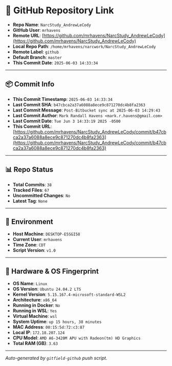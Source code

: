 # 🔗 GitHub Repository Link

- **Repo Name**: `NarcStudy_AndrewLeCody`
- **GitHub User**: `mrhavens`
- **Remote URL**: [https://github.com/mrhavens/NarcStudy_AndrewLeCody](https://github.com/mrhavens/NarcStudy_AndrewLeCody)
- **Local Repo Path**: `/home/mrhavens/narcwork/NarcStudy_AndrewLeCody`
- **Remote Label**: `github`
- **Default Branch**: `master`
- **This Commit Date**: `2025-06-03 14:33:34`

---

## 📦 Commit Info

- **This Commit Timestamp**: `2025-06-03 14:33:34`
- **Last Commit SHA**: `b47cbca2a37a6088a8ece9c871270dc4b8fa2363`
- **Last Commit Message**: `Post-Bitbucket sync at 2025-06-03 14:29:43`
- **Last Commit Author**: `Mark Randall Havens <mark.r.havens@gmail.com>`
- **Last Commit Date**: `Tue Jun 3 14:33:19 2025 -0500`
- **This Commit URL**: [https://github.com/mrhavens/NarcStudy_AndrewLeCody/commit/b47cbca2a37a6088a8ece9c871270dc4b8fa2363](https://github.com/mrhavens/NarcStudy_AndrewLeCody/commit/b47cbca2a37a6088a8ece9c871270dc4b8fa2363)

---

## 📊 Repo Status

- **Total Commits**: `38`
- **Tracked Files**: `67`
- **Uncommitted Changes**: `No`
- **Latest Tag**: `None`

---

## 🧭 Environment

- **Host Machine**: `DESKTOP-E5SGI58`
- **Current User**: `mrhavens`
- **Time Zone**: `CDT`
- **Script Version**: `v1.0`

---

## 🧬 Hardware & OS Fingerprint

- **OS Name**: `Linux`
- **OS Version**: `Ubuntu 24.04.2 LTS`
- **Kernel Version**: `5.15.167.4-microsoft-standard-WSL2`
- **Architecture**: `x86_64`
- **Running in Docker**: `No`
- **Running in WSL**: `Yes`
- **Virtual Machine**: `wsl`
- **System Uptime**: `up 15 hours, 38 minutes`
- **MAC Address**: `00:15:5d:72:c3:87`
- **Local IP**: `172.18.207.124`
- **CPU Model**: `AMD A6-3420M APU with Radeon(tm) HD Graphics`
- **Total RAM (GB)**: `3.63`

---

_Auto-generated by `gitfield-github` push script._
